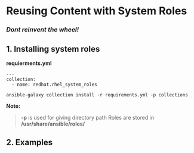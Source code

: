 # Reusing Content with System Roles
### ***Dont reinvent the wheel!***

## 1. Installing system roles

**requierments.yml**
```
---
collection:
  - name: redhat.rhel_system_roles
```

```
ansible-galaxy collection install -r requirements.yml -p collections
```

**Note:**
> **-p** is used for giving directory path
> Roles are stored in **/usr/share/ansible/roles/**

## 2. Examples
